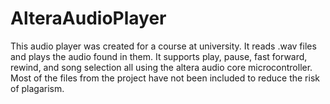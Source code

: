# AlteraAudioPlayer

This audio player was created for a course at university. It reads .wav files and plays the audio found in them. It supports play, pause, fast forward, rewind, and song selection all using the altera audio core microcontroller. Most of the files from the project have not been included to reduce the risk of plagarism.
